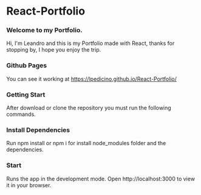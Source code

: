 # React-Portfolio

### Welcome to my Portfolio.

Hi, I'm Leandro and this is my Portfolio made with React, thanks for stopping by, I hope you enjoy the trip.


### Github Pages

You can see it working at https://lpedicino.github.io/React-Portfolio/


### Getting Start

After download or clone the repository you must run the following commands.


### Install Dependencies

Run npm install or npm i for install node_modules folder and the dependencies.


### Start

Runs the app in the development mode.
Open http://localhost:3000 to view it in your browser.
